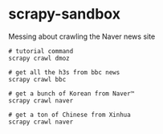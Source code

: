 # scrapy-sandbox
Messing about crawling the Naver news site

```
# tutorial command
scrapy crawl dmoz

# get all the h3s from bbc news
scrapy crawl bbc

# get a bunch of Korean from Naver™
scrapy crawl naver

# get a ton of Chinese from Xinhua
scrapy crawl naver

```
